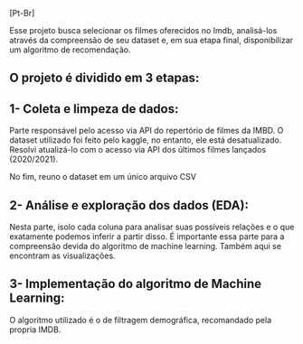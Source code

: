 [Pt-Br]

Esse projeto busca selecionar os filmes oferecidos no Imdb, analisá-los através da compreensão de seu dataset e, em sua etapa final, disponibilizar um algoritmo de recomendação.

O projeto é dividido em 3 etapas:
---------------------

1- Coleta e limpeza de dados:
---------------------


Parte responsável pelo acesso via API do repertório de filmes da IMBD. O dataset utilizado foi feito pelo kaggle, no entanto, ele está desatualizado. Resolvi atualizá-lo com o acesso via API dos últimos filmes lançados (2020/2021).

No fim, reuno o dataset em um único arquivo CSV

2- Análise e exploração dos dados (EDA):
---------------------

Nesta parte, isolo cada coluna para analisar suas possíveis relações e o que exatamente podemos inferir a partir disso. É importante essa parte para a compreensão devida do algoritmo de machine learning. Também aqui se encontram as visualizações.

3- Implementação do algoritmo de Machine Learning:
---------------------

O algoritmo utilizado é o de filtragem demográfica, recomandado pela propria IMDB. 


